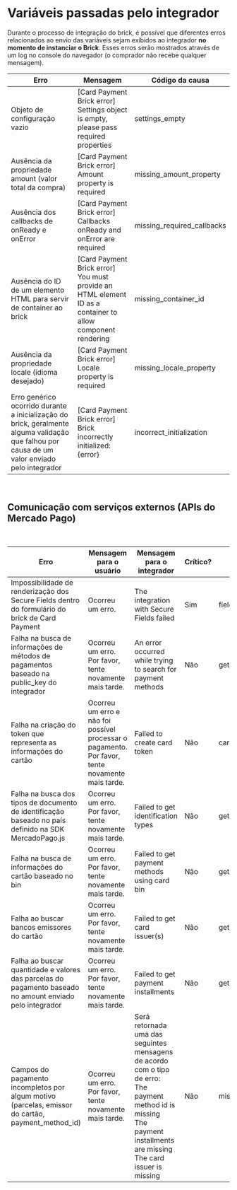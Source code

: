 # Variáveis passadas pelo integrador

Durante o processo de integração do brick, é possível que diferentes erros relacionados ao envio das variáveis sejam exibidos ao integrador **no momento de instanciar o Brick**. Esses erros serão mostrados através de um log no console do navegador (o comprador não recebe qualquer mensagem).

| Erro | Mensagem | Código da causa |
|--- |--- |--- |
| Objeto de configuração vazio | [Card Payment Brick error] Settings object is empty, please pass required properties | settings_empty |
| Ausência da propriedade amount (valor total da compra) | [Card Payment Brick error] Amount property is required | missing_amount_property |
| Ausência dos callbacks de onReady e onError | [Card Payment Brick error] Callbacks onReady and onError are required | missing_required_callbacks |
| Ausência do ID de um elemento HTML para servir de container ao brick | [Card Payment Brick error] You must provide an HTML element ID as a container to allow component rendering|missing_container_id |
| Ausência da propriedade locale (idioma desejado) | [Card Payment Brick error] Locale property is required | missing_locale_property |
| Erro genérico ocorrido durante a inicialização do brick, geralmente alguma validação que falhou por causa de um valor enviado pelo integrador | [Card Payment Brick error] Brick incorrectly initialized: {error}|incorrect_initialization |

<br>


## Comunicação com serviços externos (APIs do Mercado Pago)

<br>

| Erro | Mensagem para o usuário | Mensagem para o integrador | Crítico? |Código da causa |
|--- |--- |--- |--- |--- |
| Impossibilidade de renderização dos Secure Fields dentro do formulário do brick de Card Payment | Ocorreu um erro. | The integration with Secure Fields failed | Sim | fields_setup_failed |
| Falha na busca de informações de métodos de pagamentos baseado na public_key do integrador | Ocorreu um erro. Por favor, tente novamente mais tarde. | An error occurred while trying to search for payment methods | Não | get_payment_methods_failed |
| Falha na criação do token que representa as informações do cartão | Ocorreu um erro e não foi possível processar o pagamento. Por favor, tente novamente mais tarde. | Failed to create card token | Não | card_token_creation_failed |
| Falha na busca dos tipos de documento de identificação baseado no país definido na SDK MercadoPago.js | Ocorreu um erro. Por favor, tente novamente mais tarde. | Failed to get identification types | Não | get_identification_types_failed |
| Falha na busca de informações do cartão baseado no bin | Ocorreu um erro. Por favor, tente novamente mais tarde. | Failed to get payment methods using card bin | Não | get_card_bin_payment_methods_failed |
| Falha ao buscar bancos emissores do cartão | Ocorreu um erro. Por favor, tente novamente mais tarde. | Failed to get card issuer(s) | Não | get_card_issuers_failed |
| Falha ao buscar quantidade e valores das parcelas do pagamento baseado no amount enviado pelo integrador | Ocorreu um erro. Por favor, tente novamente mais tarde. | Failed to get payment installments | Não | get_payment_installments_failed |
| Campos do pagamento incompletos por algum motivo (parcelas, emissor do cartão, payment_method_id) | Ocorreu um erro. Por favor, tente novamente mais tarde. | Será retornada uma das seguintes mensagens de acordo com o tipo de erro: <br> The payment <br> method id is missing <br> The payment installments are missing <br> The card issuer is missing|Não|missing_payment_information |
